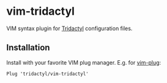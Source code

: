 # vim-tridactyl

VIM syntax plugin for [Tridactyl] configuration files.

## Installation

Install with your favorite VIM plug manager. E.g. for [vim-plug][]:

``` vim
Plug 'tridactyl/vim-tridactyl'
```

  [Tridactyl]: https://github.com/tridactyl/tridactyl
  [vim-plug]: https://github.com/junegunn/vim-plug

